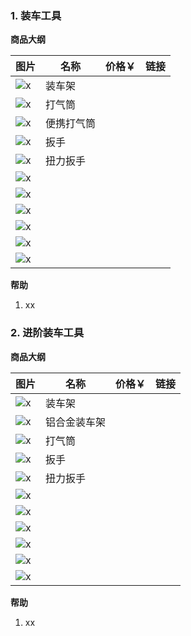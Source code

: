 ### 1. 装车工具

**商品大纲**

| 图片 | 名称 | 价格￥ | 链接 |
| - | - | - | - |
| ![x]() | 装车架 | | |
| ![x]() | 打气筒 | | |
| ![x]() | 便携打气筒 | | |
| ![x]() | 扳手 | | |
| ![x]() | 扭力扳手 | | |
| ![x]() | | | |
| ![x]() | | | |
| ![x]() | | | |
| ![x]() | | | |
| ![x]() | | | |
| ![x]() | | | |

**帮助**

1. xx

### 2. 进阶装车工具

**商品大纲**

| 图片 | 名称 | 价格￥ | 链接 |
| - | - | - | - |
| ![x]() | 装车架 | | |
| ![x]() | 铝合金装车架 | | |
| ![x]() | 打气筒 | | |
| ![x]() | 扳手 | | |
| ![x]() | 扭力扳手 | | |
| ![x]() | | | |
| ![x]() | | | |
| ![x]() | | | |
| ![x]() | | | |
| ![x]() | | | |
| ![x]() | | | |

**帮助**

1. xx